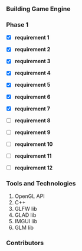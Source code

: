 
### Building Game Engine 



### Phase 1
- [x] **requirement 1**
- [x] **requirement 2**
- [x] **requirement 3**
- [x] **requirement 4**
- [x] **requirement 5**
- [x] **requirement 6**
- [x] **requirement 7**
- [ ] **requirement 8**
- [ ] **requirement 9**
- [ ] **requirement 10**
- [ ] **requirement 11**
- [ ] **requirement 12**


### Tools and Technologies
1. OpenGL API
2. C++ 
3. GLFW lib
4. GLAD lib
5. IMGUI lib
6. GLM lib 


### Contributors 
   
<!-- readme: contributors -start -->
<!-- readme: contributors -end -->